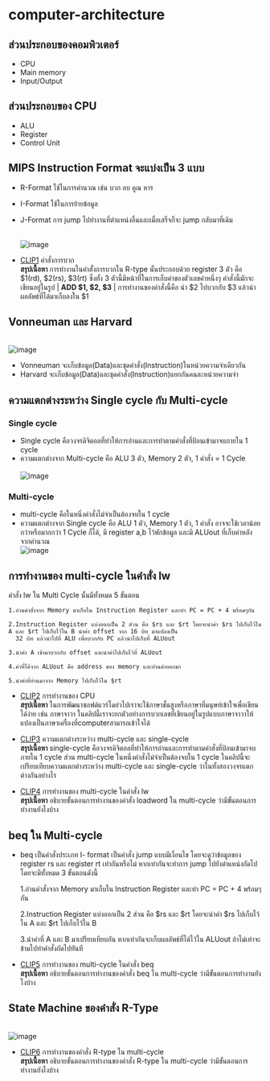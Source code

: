 # computer-architecture
## ส่วนประกอบของคอมพิวเตอร์
- CPU
- Main memory
- Input/Output

## ส่วนประกอบของ CPU
- ALU
- Register
- Control Unit

## MIPS Instruction Format จะแบ่งเป็น 3 แบบ
- R-Format ใช้ในการคำนวณ เช่น บวก ลบ คูณ หาร
- I-Format ใช้ในการย้ายข้อมูล
- J-Format การ jump ไปทำงานที่ตำแหน่งอื่นและเมื่อเสร็จก็จะ jump กลับมาที่เดิม
   
   <br>![image](https://i.stack.imgur.com/5rgyM.gif)
   
* [CLIP1](https://www.youtube.com/watch?v=mwLfnskcSog) คำสั่งการบวก
   <br>**สรุปเนื้อหา** การทำงานในคำสั่่งการบวกใน R-type นั้นประกอบด้วย register 3 ตัว คือ $1(rd), $2(rs), $3(rt) ซึ่งทั้ง 3 ตัวนี้มีหน้าที่ในการเก็บค่าของตัวเลขค่าหนึ่งๆ คำสั่งนี้มักจะเขียนอยู่ในรูป | **ADD $1, $2, $3** | การทำงานของคำสั่งนี้คือ นำ $2 ไปบวกกับ $3 แล้วนำผลลัพธ์ที่ได้มาเก็บลงใน $1

## Vonneuman และ Harvard
<br>![image](https://vivadifferences.com/wp-content/uploads/2019/10/Von-Neuman-Vs-Harvard-Architecture.png)
- Vonneuman จะเก็บข้อมูล(Data)และชุดคำสั่ง(Instruction)ในหน่วยความจำเดียวกัน
- Harvard จะเก็บข้อมูล(Data)และชุดคำสั่ง(Instruction)แยกกันคนละหน่วยความจำ

## ความแตกต่างระหว่าง Single cycle กับ Multi-cycle
### Single cycle
- Single cycle คือวงจรดิจิตอลที่ทำให้การอ่านและการทำตามคำสั่งที่ป้อนเข้ามาจบภายใน 1 cycle
- ความแตกต่างจาก Multi-cycle คือ ALU 3 ตัว, Memory 2 ตัว, 1 คำสั่ง = 1 Cycle  
<br>![image](https://i.stack.imgur.com/vCvw1.png)

### Multi-cycle
- multi-cycle คือในหนึ่งคำสั่งไม่จำเป็นต้องจบใน 1 cycle
- ความแตกต่างจาก Single cycle คือ ALU 1 ตัว, Memory 1 ตัว, 1 คำสั่ง อาจจะใช้เวลาน้อยกว่าหรือมากกว่า 1 Cycle ก็ได้, มี register a,b ไว้พักข้อมูล และมี ALUout ที่เก็บค่าหลังจากคำนวณ
<br>![image](https://camo.githubusercontent.com/3a759f503101d7359e3b9e88a79a64b022814d5a/68747470733a2f2f692e696d6775722e636f6d2f6d5758485770542e706e67)

## การทำงานของ multi-cycle ในคำสั่ง lw
คำสั่ง lw ใน Multi Cycle นั้นมีทั้งหมด 5 ขั้นตอน
    
    1.อ่านคำสั่งจาก Memory มาเก็บใน Instruction Register และทำ PC = PC + 4 พร้อมๆกัน
    
    2.Instruction Register แบ่งออกเป็น 2 ส่วน คือ $rs และ $rt โดยจะนำค่า $rs ไปเก็บไว้ใน A และ $rt ไปเก็บไว้ใน B นำค่า offset จาก 16 บิท มาแปลงเป็น 
      32 บิท แล้วนำไปที่ ALU เพื่อบวกกับ PC แล้วนำไปเก็บที่ ALUout
   
    3.นำค่า A เข้ามาบวกกับ offset และนำค่าไปเก็บไว้ที่ ALUout
    
    4.ค่าที่ได้จาก ALUout คือ address ของ memory และอ่านค่าออกมา
    
    5.นำค่าที่อ่านมาจาก Memory ไปเก็บไว้ใน $rt
* [CLIP2](https://www.youtube.com/watch?v=VXF8znfaz4c&t=2s) การทำงานของ CPU
   <br>**สรุปเนื้อหา** ในการพัฒนาซอฟต์แวร์โดย่วไปเราจะใช้ภาษาชั้นสูงหรือภาษาที่มนุษย์เข้าใจเพื่อเขียนได้ง่าย เช่น ภาษาจาวา ในคลิปนี้เราจะยกตัวอย่างการบวกเลขที่เขียนอยู่ในรูปแบบภาษาจาวาให้แปลงเป็นภาษาเครื่องที่computerสามารถเข้าใจได้

* [CLIP3](https://www.youtube.com/watch?v=DNC7Z_a5DQw&t=2s) ความแตกต่างระหว่าง multi-cycle และ single-cycle
   <br>**สรุปเนื้อหา** single-cycle คือวงจรดิจิตอลที่ทำให้การอ่านและการทำตามคำสั่งที่ป้อนเข้ามาจบภายใน 1 cycle ส่วน multi-cycle ในหนึ่งคำสั่งไม่จำเป็นต้องจบใน 1 cycle ในคลิปนี้จะเปรียบเทียบความแตกต่างระหว่าง multi-cycle และ single-cycle ว่าในทั้งสองวงจรแตกต่างกันอย่างไร

* [CLIP4](https://www.youtube.com/watch?v=5PSLMtB3A4w&t=2s) การทำงานของ multi-cycle ในคำสั่ง lw
   <br>**สรุปเนื้อหา** อธิบายขั้นตอนการทำงานของคำสั่ง loadword ใน multi-cycle ว่ามีขั้นตอนการทำงานยังไงบ้าง

## beq ใน Multi-cycle
- beq เป็นคำสั่งประเภท I- format เป็นคำสั่ง jump แบบมีเงื่อนไข โดยจะดูว่าข้อมูลของ register rs และ register rt เท่ากันหรือไม่ หากเท่ากันจะทำการ jump ไปยังตำแหน่งถัดไป โดยจะมีทั้งหมด 3 ขั้นตอนดังนี้
    
    1.อ่านคำสั่งจาก Memory มาเก็บใน Instruction Register และทำ PC = PC + 4 พร้อมๆกัน
    
    2.Instruction Register แบ่งออกเป็น 2 ส่วน คือ $rs และ $rt โดยจะนำค่า $rs ไปเก็บไว้ใน A และ $rt ไปเก็บไว้ใน B
   
    3.นำค่าที่ A และ B มาเปรียบเทียบกัน หากเท่ากันจะเก็บผลลัพธ์ที่ได้ไว้ใน ALUout ถ้าไม่เท่าจะข้ามไปทำคำสั่งถัดไปทันที
    
* [CLIP5](https://www.youtube.com/watch?v=LgCJY-U_9ng&t=30s) การทำงานของ multi-cycle ในคำสั่ง beq
   <br>**สรุปเนื้อหา** อธิบายขั้นตอนการทำงานของคำสั่ง beq ใน multi-cycle ว่ามีขั้นตอนการทำงานยังไงบ้าง
   
## State Machine ของคำสั่ง R-Type
<br>![image](https://drive.google.com/file/d/1zLcFa966kv6EJWnaUtqM_jxlRVcSWV32/view)

* [CLIP6](https://www.youtube.com/watch?v=gHtHq8iDkDg&t=59s) การทำงานของคำสั่ง R-type ใน multi-cycle
   <br>**สรุปเนื้อหา** อธิบายขั้นตอนการทำงานของคำสั่ง R-type ใน multi-cycle ว่ามีขั้นตอนการทำงานยังไงบ้าง
